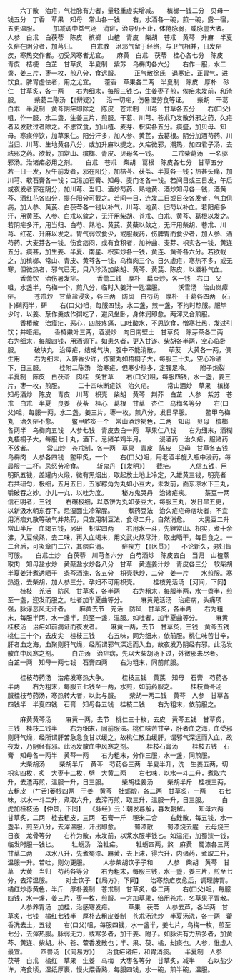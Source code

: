 <!-- { "loadSidebar": true } -->
　　六丁散　治疟，气壮脉有力者，量轻重虚实增减。　　槟榔一钱二分　贝母一钱五分　丁香　草果　知母　常山各一钱　　右，水酒各一碗，煎一碗，露一宿，五更温服。
　　加减调中益气汤　消疟，治导仍不止，体倦脉弱，或脉虚大者。　　人参　白朮　白茯苓　陈皮　槟榔　山楂　青皮　柴胡　苍朮　黄芩　升麻　半夏　久疟在阴分者，加芎归。
　　白朮散　治邪气留于经络，与卫气相并，日发疟疾，寒热交作者。初受风寒者尤宜。　　麻黄　白朮　茯苓　桂心各七分　陈皮　青皮　桔梗　白芷　甘草炙　半夏制　紫苏　乌梅肉各六分　　右作一服，水二盏，姜三片，枣一枚，煎八分，食远服。
　　正气散徐氏　退寒疟，正胃气，进饮食。脾胃虚怯者，用之尤宜。　　藿香　草果各二两　半夏制　陈皮　厚朴　砂仁　甘草炙，各一两　　右为细末，每服三钱匕，生姜枣子煎，俟疟未发前，和渣服。
　　柴葛二陈汤 【《辨疑》】 　治一切疟，伤暑湿劳食等证。　　柴胡　干葛　白朮　半夏制　黄芩阴疟即除之　陈皮　苍朮制　川芎　甘草各五分　　右(口父)咀，作一服，水二盏，生姜三片，煎服。干葛、川芎、苍朮乃发散外邪之药，久疟者及发散过者除之。不思饮食，加山楂、麦芽、枳实各五分。痰盛，加贝母、知母。寒痰停饮，加草果仁。阳分汗多，加人参、黄芪，去葛根。阴分加酒芍药、川当归、川芎、生地黄各八分，或加升麻以提之。久疟微邪，潮热，加四君子汤，去祛邪之药。欲截，加常山、槟榔、青皮、贝母各一钱。
　　二朮柴葛汤　一名驱邪汤。治诸疟必用之剂。　　白朮　苍朮　柴胡　葛根　陈皮各七分　甘草五分　　若一日一发，及午前发者，邪在阳分，加枯芩、茯苓、半夏各一钱；热甚头痛，加川芎、软石膏各一钱；口渴加石膏、知母、麦门冬各一钱。若间日或三日发，午后或夜发者邪在阴分，加川芎、当归、酒炒芍药、熟地黄、酒炒知母各一钱，酒黄芩、酒红花各四分，提在阳分可截之。若间一日，连发二日或日夜各发者，气血俱病，加人参、黄芪、白茯苓各一钱以补气，川芎、地黄、归芍以补血。若阳疟多汗，用黄芪、人参、白朮以敛之，无汗用柴胡、苍朮、白朮、黄芩、葛根以发之。若阴疟多汗，用当归、白芍、熟地、黄芪、黄蘗以敛之，无汗用柴胡、苍朮、川芎、红花、升麻以发之。胃气弱饮食少，或服截药，伤脾胃而食少者，加人参、酒芍药、大麦芽各一钱。伤食痞闷，或有食积者，加神曲、麦芽、枳实各一钱，黄连五分。痰甚，加生姜、半夏、南星、枳实炒各一钱，黄连、黄芩各六分。若欲截之，加槟榔、常山、青皮、黄芩各一钱，乌梅肉三个。日久虚疟，寒热不多，或无寒，但微热者，邪气已无，只八珍汤加柴胡、黄芩、黄芪、陈皮，以滋补气血。
　　香薷饮　治伤暑发疟。
　　香薷二钱　厚朴　扁豆炒，各一钱　右口　父咀，水盏半，乌梅一个，煎八分，临时入姜汁一匙温服。
　　沃雪汤　治山岚瘴疟。
　　苍朮炒　甘草盐浸炙，各三两　防风　白芍药　厚朴　干葛各四两　(石卜)硝两半，研　　右(口父)咀，每服四钱，水二盏，煎一盏，不拘时热服。服毕少时，以姜、葱作羹或作粥吃了，避风坐卧，身体润即愈。两滓又合煎服。
　　香椿散　治瘴疟，恶心，四肢疼痛，口吐酸水，不思饮食，憎寒壮热，发过引饮；并哑疟。　　香椿嫩叶三两，酒浸炒　向日南壁土　甘草炙　陈芽茶各二两　　右为细末，每服四钱，用酒调下。如患久者，更入甘遂、柴胡各半两，空心临卧服。
　　破块丸　治瘴疟，结成气块，腹中不能消散。　　荜茇　大黄各一两，俱生用
　　右为细末，入麝香少许，炼蜜丸如梧桐子大，每服三十丸，空心冷酒下，日三服。
　　桂附二陈汤　治寒疟，但寒少热多，定腰足冷。　　附子炮裂　半夏制　陈皮　白茯苓　肉桂　炙甘草　　右(口父)咀，每服四钱，水一盏，姜三片，枣一枚，煎服。
　　二十四味断疟饮　治久疟。
　　常山酒炒　草果　槟榔　知母酒炒　陈皮　青皮　川芎　枳壳　柴胡　黄芩　荆芥　白芷　人参　紫苏　苍朮　白朮　半夏　良姜　茯苓　桂心　葛根　甘草　杏仁　乌梅各等分　　右(口父)咀，每服一两，水二盏，姜三片，枣一枚，煎八分，发日早服。
　　鳖甲乌梅丸　治久疟不愈。
　　鳖甲酢炙一个　常山酒炒褐色，二两　知母　贝母　槟榔各两半　乌梅肉五钱　人参七钱　青皮去白一两　草果仁八钱　　右为细末，酒糊丸梧桐子大，每服七十丸，酒下。忌猪羊鸡半月。
　　浸酒药　治久疟，服诸药不效者。
　　常山炒　苍朮制，各一两　草果　青皮　陈皮　贝母　甘草各五钱　乌梅肉　人参各四钱　鳖甲炙，一个　　右(口父)咀，用老酒半旋入瓶中浸药，每晨服一二杯。忌怒劳冷食。
　　斩鬼丹 【《发明》】 　截疟。
　　人信五钱，用明矾五钱，盖罐内火煅，微有黑烟出，取起放土地上冷定，入雄黄三钱，明亮者　　右共研匀，极细，五月五日，五家粽角为丸如小豆大，未发前，面东凉水下三丸，嚼破吞之妙。小儿一丸，以吐为度。
　　秘方鬼哭丹　治诸疟疾。
　　菉豆一两　信石明者，三钱
　　右碾极细，以蒸饼为丸如菉豆大，每服三丸，发日早五更，以新汲水朝东吞下。忌湿面生冷荤腥。
　　煮药豆法　治久疟疟母痞块者，不宜用消痞丸散等破气并热药，只宜用制豆法，食尽二升，自然消愈。　　大黑豆二升　常山半斤　血竭五钱，另研　枳实四两　　右用水一斗，先銼常山、枳实，煮十余沸，入豆候熟，去二味，再入血竭末，用文武火熬尽汁，取出晒干，每日食之。一二合后，可灸章门二穴，其痞自消。
　　疟疾方 【《医贯》】 　不论新久，男妇皆可服。　　白朮土炒　白茯苓　川芎各六分　白芍酒炒　陈皮去白　当归　山楂蒸取肉　知母盐水炒　黄蘗盐水炒各八分　甘草　黄连姜汁炒　青皮各三分　软柴胡　半夏姜汁煮透晒干　条芩酒洗，各五分　枳壳麸炒，二分　姜一片　　水煎服。寒热退，去柴胡，加人参三分。孕妇不可用枳壳。
　　桂枝羌活汤 【河间，下同】
　　桂枝　羌活　防风　甘草炙，各半两　　右为粗末，每服半两，水一盏半，煎至一盏，迎发而服之。吐者加半夏曲等分。
　　麻黄羌活汤　治疟病，头痛项强，脉浮恶风无汗者。　　麻黄去节　羌活　防风　甘草炙，各半两　　右为粗末，每服半两，水一盏半，煎至一盏，温服。如吐者，加半夏曲等分。
　　麻黄桂枝汤　治疟如前病证而夜发者。　　麻黄一两，去节　甘草炙，三钱　黄芩五钱　桃仁三十个，去皮尖　桂枝三钱　　右五味，同为细末，依前服。桃仁味苦甘辛，肝者血之海，血聚则肝气燥，经所谓邪气深远而入血，故夜发乃阴经有邪。此汤发散血中风寒之剂。
　　白芷汤　治疟病，先以大柴胡汤下过，外微邪未尽者。　　白芷一两　知母一两七钱　石膏四两　　右为粗末，同前煎服。

　　桂枝芍药汤　治疟发寒热大争。
　　桂枝三钱　黄芪　知母　石膏　芍药各半两　　右为粗末，每服五七钱至一两，水煎，如前药服之。
　　桂枝黄芩汤　服桂枝芍药汤，寒热转大者，以此与服。　　柴胡一两二钱　黄芩　人参　甘草各四钱半　半夏四钱　石膏　知母各五钱　桂枝二钱　　右为粗末，依前服之。

　　麻黄黄芩汤
　　麻黄一两，去节　桃仁三十枚，去皮　黄芩五钱　甘草炙，三钱　桂枝二钱半　　右为细末，同前服法。桃仁味苦甘辛，肝者血之海，血受邪则肝气燥，经所谓肝苦急急食甘以缓之，故桃仁散血缓肝，谓邪气深远而入血，故夜发，乃阴经有邪。此汤发散血中风寒之剂。
　　桂枝石膏汤
　　桂枝五钱　石膏　知母各一两半　黄芩一两　　右为粗末，分作三服，水一盏，同煎服。
　　大柴胡汤
　　柴胡半斤　黄芩　芍药各三两　半夏半升，洗　生姜五两，切　枳实四枚，炙　大枣十二枚，劈　大黄二两　　右七味，以水一斗二升，煮取六升，去渣再煎，温服一升，日三服。
　　柴胡桂姜汤
　　柴胡半斤　桂枝三两，去粗皮　(艹舌)蒌根四两　干姜　黄芩　牡蛎煅，各二两　甘草炙，一两　　右七味，以水一斗二升，煮取六升，去滓再煎，取三升，温服一升，日三服。
　　白虎加桂枝汤 【仲景，下同】 　《脉经》云：朝发暮解，暮发朝解。　　知母六两　甘草炙，二两　桂去粗皮，三两　石膏一斤　粳米二合　　右銼散，每五钱，水一盏半，煎至八分，去滓温服，汗出即愈。
　　蜀漆散
　　蜀漆烧去腥　云母烧三日夜　龙骨等分　　右杵为散，未发前，以浆水服半钱匕。如温疟，加蜀漆一钱，临发时服一钱匕。
　　牡蛎汤　治牡疟。
　　牡蛎四两，熬　麻黄　蜀漆各三两　甘草二两　　以水八升，先煮蜀漆、麻黄，去上沫，得六升，内诸药，煮取二升，温服一升。若吐，则勿更服。
　　人参柴胡饮子子和
　　人参　柴胡　黄芩　甘草　大黄　当归　芍药各等分　　右为粗末，每服三钱，水一盏，姜三片，煎至七分，去滓温服。
　　对金饮子 【《局方》，下同】 　治寒热疟疾愈后，调理脾胃。　　橘红炒赤黄色，半斤　厚朴姜制　苍朮制　甘草炙，各二两　　右(口父)咀，每服四钱，水一盏，姜三片，枣一枚，煎服。一方加草果，倍用苍朮，名草果平胃散。
　　人参养胃汤　加桂，治感寒发疟。
　　草果　茯苓　人参去芦，各半两　甘草炙，七钱　橘红七钱半　厚朴去粗皮姜制　苍朮汤洗炒　半夏汤洗，各一两　藿香洗去土，五钱　　右(口父)咀，每服四钱，水一盏半，姜七片，乌梅一枚，煎至七分，去滓热服。脉弱无力，或寒多者，加干姜、附子。如脉洪有力热多者，加黄芩、黄连、柴胡。朴、苍、藿香发散也；半、果、茯、橘，刦痰也。人参，惟虚人最宜。
　　四兽汤 【《简易方》】 　治食疟诸疟，和胃消痰。　　半夏制　人参　茯苓　白朮　橘红　草果　生姜　乌梅　大枣各等分　甘草炙，减半　　右以盐少许，淹食顷，湿纸厚裹，慢火煨香熟，每服四钱，水一碗，煎半碗，温服。
